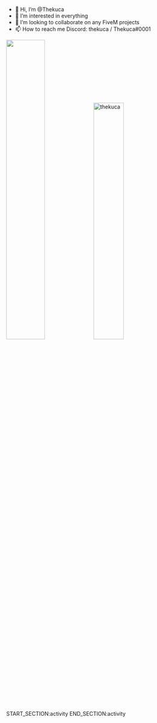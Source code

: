 - 👋 Hi, I’m @Thekuca
- 👀 I’m interested in everything
- 💞️ I’m looking to collaborate on any FiveM projects
- 📫 How to reach me Discord: thekuca / Thekuca#0001

<div align="left">
       <img width="45%" src="https://github-readme-stats.vercel.app/api?username=thekuca&layout=compact&theme=react&hide_border=true&show_icons=true"/></a>
       <img width="40%" src="https://github-readme-stats.vercel.app/api/top-langs?username=thekuca&show_icons=true&theme=react&layout=compact&hide_border=true" alt="thekuca" /> 
</div>

START_SECTION:activity
END_SECTION:activity
